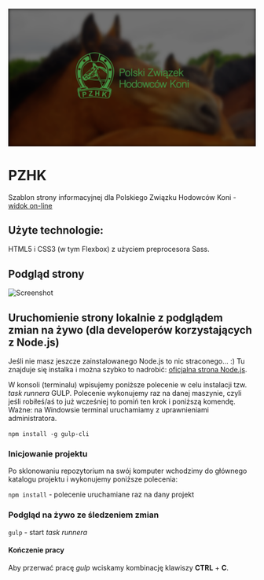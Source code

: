 ![cover](https://raw.githubusercontent.com/kasiaizak/pzhk/master/github/cover.png)

# PZHK

Szablon strony informacyjnej dla Polskiego Związku Hodowców Koni - [widok on-line](https://kasiaizak.github.io/pzhk/)

## Użyte technologie:

HTML5 i CSS3 (w tym Flexbox) z użyciem preprocesora Sass.

## Podgląd strony
![Screenshot](https://raw.githubusercontent.com/kasiaizak/pzhk-de/master/github/screenshot.png)

## Uruchomienie strony lokalnie z podglądem zmian na żywo (dla developerów korzystających z Node.js)

Jeśli nie masz jeszcze zainstalowanego Node.js to nic straconego... :) Tu znajduje się instalka i można szybko to nadrobić: [oficjalna strona Node.js](https://nodejs.org/en/).

W konsoli (terminalu) wpisujemy poniższe polecenie w celu instalacji tzw. *task runnera* GULP. Polecenie wykonujemy raz na danej maszynie, czyli jeśli robiłeś/aś to już wcześniej to pomiń ten krok i poniższą komendę. Ważne: na Windowsie terminal uruchamiamy z uprawnieniami administratora.

`npm install -g gulp-cli`

### Inicjowanie projektu

Po sklonowaniu repozytorium na swój komputer wchodzimy do głównego katalogu projektu i wykonujemy poniższe polecenia:

`npm install` - polecenie uruchamiane raz na dany projekt

### Podgląd na żywo ze śledzeniem zmian

`gulp` - start *task runnera*

#### Kończenie pracy

Aby przerwać pracę *gulp* wciskamy kombinację klawiszy **CTRL** + **C**.
